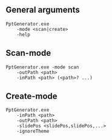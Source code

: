 ## General arguments
```
PptGenerator.exe 
    -mode <scan|create>
    -help
```

## Scan-mode
```
PptGenerator.exe -mode scan
    -outPath <path>
    -inPath <path> (<path>? ...)
```

## Create-mode
```
PptGenerator.exe 
    -inPath <path>
    -outPath <path>
    -slidePos <slidePos,slidePos,...>
    -ignoreTheme
```